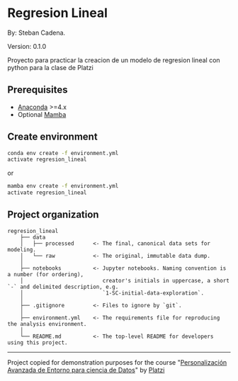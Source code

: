 # Regresion Lineal 

By: Steban Cadena.

Version: 0.1.0

Proyecto para practicar la creacion de un modelo de regresion lineal con python para la clase de Platzi

## Prerequisites

- [Anaconda](https://www.anaconda.com/download/) >=4.x
- Optional [Mamba](https://mamba.readthedocs.io/en/latest/)

## Create environment

```bash
conda env create -f environment.yml
activate regresion_lineal
```

or 

```bash
mamba env create -f environment.yml
activate regresion_lineal
```

## Project organization

    regresion_lineal
        ├── data
        │   ├── processed      <- The final, canonical data sets for modeling.
        │   └── raw            <- The original, immutable data dump.
        │
        ├── notebooks          <- Jupyter notebooks. Naming convention is a number (for ordering),
        │                         creator's initials in uppercase, a short `-` and delimited description, e.g.
        │                         `1-SC-initial-data-exploration`.
        │
        ├── .gitignore         <- Files to ignore by `git`.
        │
        ├── environment.yml    <- The requirements file for reproducing the analysis environment.
        │
        └── README.md          <- The top-level README for developers using this project.

---
Project copied for demonstration purposes for the course "[Personalización Avanzada de Entorno para ciencia de Datos]()" by [Platzi](https://platzi.com/)